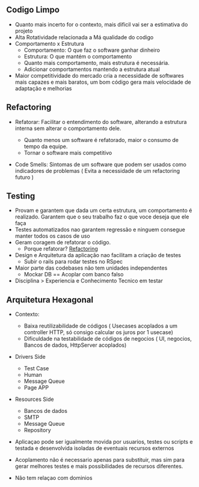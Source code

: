 ## Codigo Limpo 

- Quanto mais incerto for o contexto, mais dificil vai ser a estimativa do projeto
- Alta Rotatividade relacionada a Má qualidade do codigo
- Comportamento x Estrutura
    - Comportamento: O que faz o software ganhar dinheiro
    - Estrutura: O que mantém o comportamento
    - Quanto mais comportamento, mais estrutura é necessária.
    - Adicionar comportamentos mantendo a estrutura atual
- Maior competitividade do mercado cria a necessidade de softwares mais capazes e mais baratos, um bom código gera mais velocidade de adaptação e melhorias

## Refactoring

- Refatorar: Facilitar o entendimento do software, alterando a estrutura interna sem alterar o comportamento dele.

    - Quanto menos um software é refatorado, maior o consumo de tempo da equipe.
    - Tornar o software mais competitivo

- Code Smells: Sintomas de um software que podem ser usados como indicadores de problemas ( Evita a necessidade de um refactoring futuro )

## Testing

- Provam e garantem que dada um certa estrutura, um comportamento é realizado. Garantem que o seu trabalho faz o que voce deseja que ele faça
- Testes automatizados nao garantem regressão e ninguem consegue manter todos os casos de uso 
- Geram coragem de refatorar o código.
    - Porque refatorar? [Refactoring](#Refactoring)
- Design e Arquitetura da aplicação nao facilitam a criação de testes
    - Subir o rails para rodar testes no RSpec
- Maior parte das codebases não tem unidades independentes
    - Mockar DB == Acoplar com banco falso
- Disciplina > Experiencia e Conhecimento Tecnico em testar

## Arquitetura Hexagonal

- Contexto:
    - Baixa reutilizabilidade de códigos ( Usecases acoplados a um controller HTTP, só consigo calcular os juros por 1 usecase)
    - Dificuldade na testabilidade de códigos de negocios ( UI, negocios, Bancos de dados, HttpServer acoplados)

- Drivers Side
    - Test Case
    - Human 
    - Message Queue
    - Page APP

- Resources Side
    - Bancos de dados
    - SMTP 
    - Message Queue
    - Repository

- Aplicaçao pode ser igualmente movida por usuarios, testes ou scripts e testada e desenvolvida isoladas de eventuais recursos externos
- Acoplamento não é necessario apenas para substituir, mas sim para gerar melhores testes e mais possibilidades de recursos diferentes.
- Não tem relaçao com dominios
